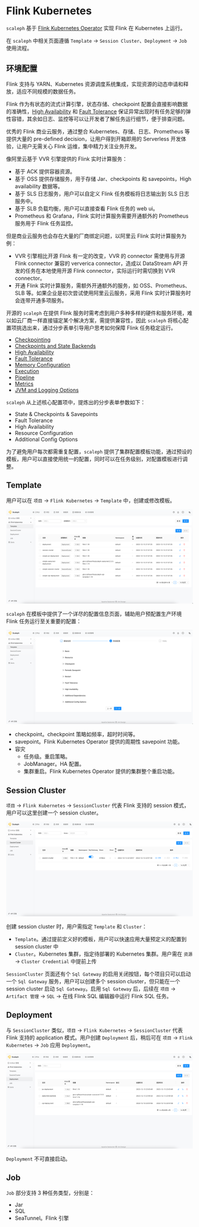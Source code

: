 # Flink Kubernetes

`scaleph` 基于 [Flink Kubernetes Operator](https://nightlies.apache.org/flink/flink-kubernetes-operator-docs-stable/) 实现 Flink 在 Kubernetes 上运行。

在 `scaleph` 中相关页面遵循 `Template` -> `Session Cluster`、`Deployment` -> `Job` 使用流程。

## 环境配置

Flink 支持与 YARN、Kubernetes 资源调度系统集成，实现资源的动态申请和释放，适应不同规模的数据任务。

Flink 作为有状态的流式计算引擎，状态存储、checkpoint 配置会直接影响数据的准确性，[High Availability](https://nightlies.apache.org/flink/flink-docs-release-1.15/docs/deployment/config/#high-availability) 和 [Fault Tolerance](https://nightlies.apache.org/flink/flink-docs-release-1.15/docs/deployment/config/#fault-tolerance) 保证异常出现时有任务足够的弹性容错，其余如日志、监控等可以让开发者了解任务运行细节，便于排查问题。

优秀的 Flink 商业云服务，通过整合 Kubernetes、存储、日志、Prometheus 等提供大量的 pre-defined decision，让用户得到开箱即用的 Serverless 开发体验，让用户无需关心 Flink 运维，集中精力关注业务开发。

像阿里云基于 VVR 引擎提供的 Flink 实时计算服务：

- 基于 ACK 提供容器资源。
- 基于 OSS 提供存储服务，用于存储 Jar、checkpoints 和 savepoints，High availability 数据等。
- 基于 SLS 日志服务，用户可以自定义 Flink 任务模板将日志输出到 SLS 日志服务中。
- 基于 SLB 负载均衡，用户可以直接查看 Flink 任务的 web ui。
- Prometheus 和 Grafana，Flink 实时计算服务需要开通额外的 Prometheus 服务用于 Flink 任务监控。

但是商业云服务也会存在大量的厂商绑定问题，以阿里云 Flink 实时计算服务为例：

- VVR 引擎相比开源 Flink 有一定的改变，VVR 的 connector 需使用与开源 Flink connector 兼容的 ververica connector，造成以 DataStream API 开发的任务在本地使用开源 Flink connector，实际运行时需切换到 VVR connector。
- 开通 Flink 实时计算服务，需额外开通额外的服务，如 OSS、Prometheus、SLB 等。如果企业是初次尝试使用阿里云云服务，采用 Flink 实时计算服务时会连带开通多项服务。

开源的 `scaleph` 在提供 Flink 服务时需考虑到用户多种多样的硬件和服务环境，难以如云厂商一样直接锚定某个解决方案，需提供兼容性，因此 `scaleph` 将核心配置项挑选出来，通过分步表单引导用户思考如何保障 Flink 任务稳定运行。

- [Checkpointing](https://nightlies.apache.org/flink/flink-docs-release-1.15/docs/deployment/config/#checkpointing)
- [Checkpoints and State Backends](https://nightlies.apache.org/flink/flink-docs-release-1.15/docs/deployment/config/#checkpoints-and-state-backends)
- [High Availability](https://nightlies.apache.org/flink/flink-docs-release-1.15/docs/deployment/config/#high-availability)
- [Fault Tolerance](https://nightlies.apache.org/flink/flink-docs-release-1.15/docs/deployment/config/#fault-tolerance)
- [Memory Configuration](https://nightlies.apache.org/flink/flink-docs-release-1.15/docs/deployment/config/#memory-configuration)
- [Execution](https://nightlies.apache.org/flink/flink-docs-release-1.15/docs/deployment/config/#execution)
- [Pipeline](https://nightlies.apache.org/flink/flink-docs-release-1.15/docs/deployment/config/#pipeline)
- [Metrics](https://nightlies.apache.org/flink/flink-docs-release-1.15/docs/deployment/config/#metrics)
- [JVM and Logging Options](https://nightlies.apache.org/flink/flink-docs-release-1.15/docs/deployment/config/#jvm-and-logging-options)

`scaleph` 从上述核心配置项中，提炼出的分步表单参数如下：

- State & Checkpoints & Savepoints
- Fault Tolerance
- High Availability
- Resource Configuration
- Additional Config Options

为了避免用户每次都需重复配置，`scaleph` 提供了集群配置模板功能，通过预设的模板，用户可以直接使用统一的配置，同时可以在任务级别，对配置模板进行调整。

## Template

用户可以在 `项目` -> `Flink Kubernetes` -> `Template` 中，创建或修改模板。

![flink-kubernetes-template-list](./images/flink-kubernetes/flink-kubernetes-template-list.jpg)

`scaleph` 在模板中提供了一个详尽的配置信息页面，辅助用户预配置生产环境 Flink 任务运行至关重要的配置：

![cluster_credential_upload](./images/flink-kubernetes/flink-kubernetes-template-options.jpg)

* checkpoint。checkpoint 策略如频率，超时时间等。
* savepoint。Flink Kubernetes Operator 提供的周期性 savepoint 功能。
* 容灾
  * 任务级。重启策略。
  * JobManager。HA 配置。
  * 集群重启。Flink Kubernetes Operator 提供的集群整个重启功能。

## Session Cluster

`项目` -> `Flink Kubernetes` -> `SessionCluster` 代表 Flink 支持的 session 模式，用户可以这里创建一个 session cluster。

![flink-kubernetes-sessioncluster-list](./images/flink-kubernetes/flink-kubernetes-sessioncluster-list.jpg)

创建 session cluster 时，用户需指定 `Template` 和 `Cluster`：

* `Template`。通过提前定义好的模板，用户可以快速应用大量预定义的配置到 session cluster 中
* `Cluster`。Kubernetes 集群，指定待部署的 Kubernetes 集群。用户需在 `资源` -> `Cluster Credential` 中提前上传

`SessionCluster` 页面还有个 `Sql Gateway` 的启用关闭按钮，每个项目只可以启动一个 `Sql Gateway` 服务，用户可以创建多个 session cluster，但只能在一个 session cluster 启动 `Sql Gateway`。启用 `Sql Gateway` 后，后续在 `项目` -> `Artifact 管理` -> `SQL` -> 在线 Flink SQL 编辑器中运行 Flink SQL 任务。

## Deployment

与 `SessionCluster` 类似，`项目` -> `Flink Kubernetes` -> `SessionCluster` 代表 Flink 支持的 application 模式。用户创建 `Deployment` 后，稍后可在 `项目` -> `Flink Kubernetes` -> `Job` 应用 `Deployment`。 

![flink-kubernetes-deployment-list](./images/flink-kubernetes/flink-kubernetes-deployment-list.jpg)

`Deployment` 不可直接启动。

## Job

`Job` 部分支持 3 种任务类型，分别是：

* Jar
* SQL
* SeaTunnel。Flink 引擎

